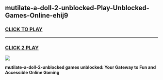 
## mutilate-a-doll-2-unblocked-Play-Unblocked-Games-Online-ehij9
<h3>
<a href="https://premium76.site?title=mutilate-a-doll-2-unblocked&ref=24A">CLICK TO PLAY</a></h3>
<hr>

<h3>
<a href="https://premium76.site?title=mutilate-a-doll-2-unblocked&ref=24A">CLICK 2 PLAY</a>
  
</h3>

<a href="https://premium76.site?title=mutilate-a-doll-2-unblocked&ref=24A"><img src="https://clearcache.store/games.png"></a>


**mutilate-a-doll-2-unblocked games unblocked: Your Gateway to Fun and Accessible Online Gaming**
